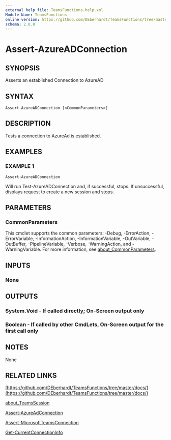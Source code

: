 ```yaml
---
external help file: TeamsFunctions-help.xml
Module Name: TeamsFunctions
online version: https://github.com/DEberhardt/TeamsFunctions/tree/master/docs/
schema: 2.0.0
---
```


# Assert-AzureADConnection

## SYNOPSIS
Asserts an established Connection to AzureAD

## SYNTAX

```
Assert-AzureADConnection [<CommonParameters>]
```

## DESCRIPTION
Tests a connection to AzureAd is established.

## EXAMPLES

### EXAMPLE 1
```
Assert-AzureADConnection
```

Will run Test-AzureADConnection and, if successful, stops.
If unsuccessful, displays request to create a new session and stops.

## PARAMETERS

### CommonParameters
This cmdlet supports the common parameters: -Debug, -ErrorAction, -ErrorVariable, -InformationAction, -InformationVariable, -OutVariable, -OutBuffer, -PipelineVariable, -Verbose, -WarningAction, and -WarningVariable. For more information, see [about_CommonParameters](http://go.microsoft.com/fwlink/?LinkID=113216).

## INPUTS

### None
## OUTPUTS

### System.Void - If called directly; On-Screen output only
### Boolean - If called by other CmdLets, On-Screen output for the first call only
## NOTES
None

## RELATED LINKS

[https://github.com/DEberhardt/TeamsFunctions/tree/master/docs/](https://github.com/DEberhardt/TeamsFunctions/tree/master/docs/)

[about_TeamsSession]()

[Assert-AzureAdConnection]()

[Assert-MicrosoftTeamsConnection]()

[Get-CurrentConnectionInfo]()


